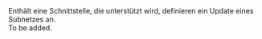 <Namespace Name="Microsoft.Azure.Management.ResourceManager.Fluent.Core.HasSubnet.UpdateDefinition">
  <Docs>
    <summary>Enthält eine Schnittstelle, die unterstützt wird, definieren ein Update eines Subnetzes an.</summary> 
    <remarks>To be added.</remarks>
  </Docs>
</Namespace>
